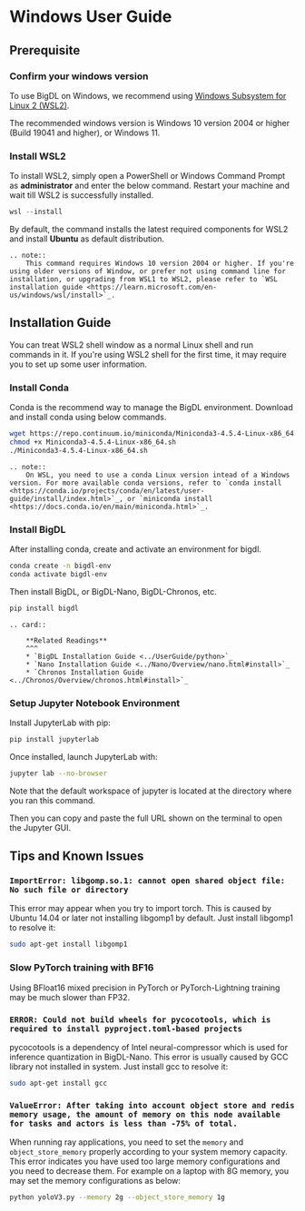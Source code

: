 # Windows User Guide
## Prerequisite


### Confirm your windows version

To use BigDL on Windows, we recommend using [Windows Subsystem for Linux 2 (WSL2)](https://learn.microsoft.com/en-us/windows/wsl/about#what-is-wsl-2).

The recommended windows version is Windows 10 version 2004 or higher (Build 19041 and higher), or Windows 11.



### Install WSL2

To install WSL2, simply open a PowerShell or Windows Command Prompt as **administrator** and enter the below command. Restart your machine and wait till WSL2 is successfully installed.

```powershell
wsl --install
```

By default, the command installs the latest required components for WSL2 and install **Ubuntu** as default distribution.

```eval_rst
.. note::
    This command requires Windows 10 version 2004 or higher. If you're using older versions of Window, or prefer not using command line for installation, or upgrading from WSL1 to WSL2, please refer to `WSL installation guide <https://learn.microsoft.com/en-us/windows/wsl/install>`_.
```

## Installation Guide

You can treat WSL2 shell window as a normal Linux shell and run commands in it. If you're using WSL2 shell for the first time, it may require you to set up some user information.


### Install Conda

Conda is the recommend way to manage the BigDL environment. Download and install conda using below commands.

```bash
wget https://repo.continuum.io/miniconda/Miniconda3-4.5.4-Linux-x86_64.sh
chmod +x Miniconda3-4.5.4-Linux-x86_64.sh
./Miniconda3-4.5.4-Linux-x86_64.sh
```

```eval_rst
.. note::
    On WSL, you need to use a conda Linux version intead of a Windows version. For more available conda versions, refer to `conda install <https://conda.io/projects/conda/en/latest/user-guide/install/index.html>`_, or `miniconda install <https://docs.conda.io/en/main/miniconda.html>`_.
```
### Install BigDL

After installing conda, create and activate an environment for bigdl.

```bash
conda create -n bigdl-env
conda activate bigdl-env
```

Then install BigDL, or BigDL-Nano, BigDL-Chronos, etc.

```bash
pip install bigdl
```

```eval_rst
.. card::

    **Related Readings**
    ^^^
    * `BigDL Installation Guide <../UserGuide/python>`_
    * `Nano Installation Guide <../Nano/Overview/nano.html#install>`_
    * `Chronos Installation Guide <../Chronos/Overview/chronos.html#install>`_
```

### Setup Jupyter Notebook Environment

Install JupyterLab with pip:

```bash
pip install jupyterlab
```
Once installed, launch JupyterLab with:

```bash
jupyter lab --no-browser
```
Note that the default workspace of jupyter is located at the directory where you ran this command.

Then you can copy and paste the full URL shown on the terminal to open the Jupyter GUI.


## Tips and Known Issues

### `ImportError: libgomp.so.1: cannot open shared object file: No such file or directory`

This error may appear when you try to import torch. This is caused by Ubuntu 14.04 or later not installing libgomp1 by default. Just install libgomp1 to resolve it:

```bash
sudo apt-get install libgomp1
```

### Slow PyTorch training with BF16

Using BFloat16 mixed precision in PyTorch or PyTorch-Lightning training may be much slower than FP32.


### `ERROR: Could not build wheels for pycocotools, which is required to install pyproject.toml-based projects`

pycocotools is a dependency of Intel neural-compressor which is used for inference quantization in BigDL-Nano. This error is usually caused by GCC library not installed in system.  Just install gcc to resolve it:

```bash
sudo apt-get install gcc
```

### `ValueError: After taking into account object store and redis memory usage, the amount of memory on this node available for tasks and actors is less than -75% of total.`

When running ray applications, you need to set the `memory` and `object_store_memory` properly according to your system memory capacity. This error indicates you have used too large memory configurations and you need to decrease them. For example on a laptop with 8G memory, you may set the memory configurations as below:

```bash
python yoloV3.py --memory 2g --object_store_memory 1g
```
